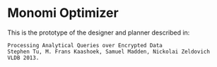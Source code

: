 Monomi Optimizer
================

This is the prototype of the designer and planner described in:

    Processing Analytical Queries over Encrypted Data
    Stephen Tu, M. Frans Kaashoek, Samuel Madden, Nickolai Zeldovich 
    VLDB 2013. 
